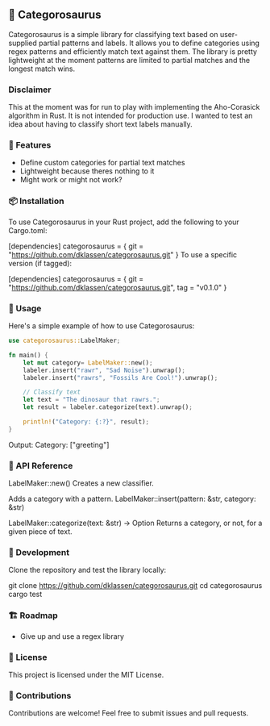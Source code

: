 ## 🦖 Categorosaurus

Categorosaurus is a simple library for classifying text based on user-supplied partial patterns and labels. It allows you to define categories using regex patterns and efficiently match text against them. The library is pretty lightweight at the moment patterns are limited to partial matches and the longest match wins.

### Disclaimer
This at the moment was for run to play with implementing the Aho-Corasick algorithm in Rust. It is not intended for production use. I wanted to test an idea about having to classify short text labels manually.

### 🚀 Features

- Define custom categories for partial text matches
- Lightweight because theres nothing to it
- Might work or might not work?

### 📦 Installation

To use Categorosaurus in your Rust project, add the following to your Cargo.toml:

[dependencies]
categorosaurus = { git = "https://github.com/dklassen/categorosaurus.git" }
To use a specific version (if tagged):

[dependencies]
categorosaurus = { git = "https://github.com/dklassen/categorosaurus.git", tag = "v0.1.0" }

### 📝 Usage

Here's a simple example of how to use Categorosaurus:

```rust
use categorosaurus::LabelMaker;

fn main() {
    let mut category= LabelMaker::new();
    labeler.insert("rawr", "Sad Noise").unwrap();
    labeler.insert("rawrs", "Fossils Are Cool!").unwrap();

    // Classify text
    let text = "The dinosaur that rawrs.";
    let result = labeler.categorize(text).unwrap();

    println!("Category: {:?}", result);
}
```

Output:
Category: ["greeting"]

### 📖 API Reference

LabelMaker::new()
Creates a new classifier.

Adds a category with a pattern.
LabelMaker::insert(pattern: &str, category: &str)

LabelMaker::categorize(text: &str) -> Option<String>
Returns a category, or not, for a given piece of text.

### 🔧 Development

Clone the repository and test the library locally:

git clone https://github.com/dklassen/categorosaurus.git
cd categorosaurus
cargo test

### 🏗 Roadmap

-  Give up and use a regex library

### 📜 License

This project is licensed under the MIT License.

### 🙌 Contributions

Contributions are welcome! Feel free to submit issues and pull requests.


